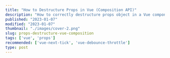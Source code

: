 ```yaml
---
title: "How to Destructure Props in Vue (Composition API)"
description: "How to correctly destructure props object in a Vue component and keep the reactivity"  
published: "2023-01-07"
modified: "2023-01-07"
thumbnail: "./images/cover-2.png"
slug: props-destructure-vue-composition
tags: ['vue', 'props']
recommended: ['vue-next-tick', 'vue-debounce-throttle']
type: post
---
```


